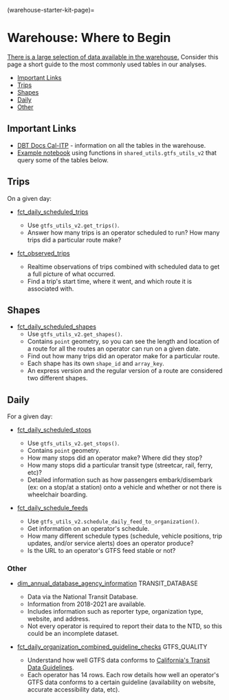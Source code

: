 (warehouse-starter-kit-page)=
# Warehouse: Where to Begin
[There is a large selection of data available in the warehouse.](https://console.cloud.google.com/bigquery?project=cal-itp-data-infra&ws=!1m0) Consider this page a short guide to the most commonly used tables in our analyses.

* [Important Links](#links)
* [Trips](#trips)
* [Shapes](#shapes)
* [Daily](#daily)
* [Other](#other)

## Important Links
* [DBT Docs Cal-ITP](https://dbt-docs.calitp.org/#!/overview) - information on all the tables in the warehouse.
* [Example notebook](https://github.com/cal-itp/data-analyses/blob/main/starter_kit/gtfs_utils_v2_examples.ipynb)
 using functions in `shared_utils.gtfs_utils_v2` that query some of the tables below.

## Trips
On a given day:
* [fct_daily_scheduled_trips](https://dbt-docs.calitp.org/#!/model/model.calitp_warehouse.fct_daily_scheduled_trips)
    * Use `gtfs_utils_v2.get_trips()`.
    * Answer how many trips is an operator scheduled to run? How many trips did a particular route make?

* [fct_observed_trips](https://dbt-docs.calitp.org/#!/model/model.calitp_warehouse.fct_observed_trips)
    * Realtime observations of trips combined with scheduled data to get a full picture of what occurred.
    * Find a trip's start time, where it went, and which route it is associated with.

## Shapes
* [fct_daily_scheduled_shapes](https://dbt-docs.calitp.org/#!/model/model.calitp_warehouse.fct_daily_scheduled_shapes)
    * Use `gtfs_utils_v2.get_shapes()`.
    * Contains `point` geometry, so you can see the length and location of a route for all the routes an operator can run on a given date.
    * Find out how many trips did an operator make for a particular route.
    * Each shape has its own `shape_id` and `array_key`.
    * An express version and the regular version of a route are considered two different shapes.

## Daily
For a given day:
* [fct_daily_scheduled_stops](https://dbt-docs.calitp.org/#!/model/model.calitp_warehouse.fct_daily_scheduled_stops)
    * Use `gtfs_utils_v2.get_stops()`.
    * Contains `point` geometry.
    * How many stops did an operator make? Where did they stop?
    * How many stops did a particular transit type (streetcar, rail, ferry, etc)?
    * Detailed information such as how passengers embark/disembark (ex: on a stop/at a station) onto a vehicle and whether or not there is wheelchair boarding.

* [fct_daily_schedule_feeds](https://dbt-docs.calitp.org/#!/model/model.calitp_warehouse.fct_daily_schedule_feeds)
    * Use `gtfs_utils_v2.schedule_daily_feed_to_organization()`.
    * Get information on an operator's schedule.
    * How many different schedule types (schedule, vehicle positions, trip updates, and/or service alerts) does an operator produce?
    * Is the URL to an operator's GTFS feed stable or not?

### Other
* [dim_annual_database_agency_information](https://dbt-docs.calitp.org/#!/model/model.calitp_warehouse.dim_annual_database_agency_information) TRANSIT_DATABASE
    * Data via the National Transit Database.
    * Information from 2018-2021 are available.
    * Includes information such as reporter type, organization type, website, and address.
    * Not every operator is required to report their data to the NTD, so this could be an incomplete dataset.

* [fct_daily_organization_combined_guideline_checks](https://dbt-docs.calitp.org/#!/model/model.calitp_warehouse.fct_daily_organization_combined_guideline_checks) GTFS_QUALITY
    * Understand how well GTFS data conforms to [California's Transit Data Guidelines](https://dot.ca.gov/cal-itp/california-transit-data-guidelines).
    * Each operator has 14 rows. Each row details how well an operator's GTFS data conforms to a certain guideline (availability on website, accurate accessibility data, etc).
